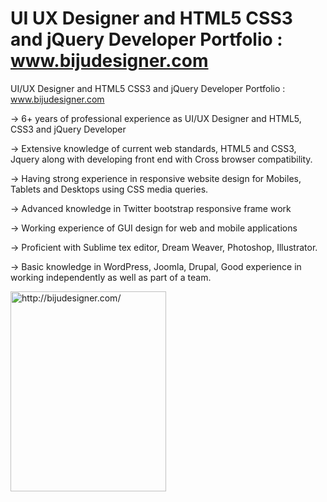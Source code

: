 # UI UX Designer and HTML5 CSS3 and jQuery Developer Portfolio : www.bijudesigner.com

UI/UX Designer and HTML5 CSS3 and jQuery Developer Portfolio : www.bijudesigner.com

→ 6+ years of professional experience as UI/UX Designer and HTML5, CSS3 and jQuery Developer

→ Extensive knowledge of current web standards, HTML5 and CSS3, Jquery along with developing front end with Cross browser compatibility.

→ Having strong experience in responsive website design for Mobiles, Tablets and Desktops using CSS media queries.

→ Advanced knowledge in Twitter bootstrap responsive frame work

→ Working experience of GUI design for web and mobile applications

→ Proficient with Sublime tex editor, Dream Weaver, Photoshop, Illustrator.

→ Basic knowledge in WordPress, Joomla, Drupal, Good experience in working independently as well as part of a team.

<img width="249" border="0" height="320" src="http://1.bp.blogspot.com/-uWBC6f1AeEE/VBWWb15JzsI/AAAAAAAAAoE/RvZpKbxqQ2w/s1600/biju-designer.png" alt="http://bijudesigner.com/">
